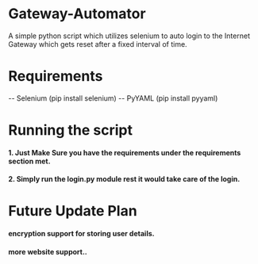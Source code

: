 # Gateway-Automator

A simple python script which utilizes selenium to auto login to the Internet Gateway which gets reset after a fixed interval of time.

# Requirements
-- Selenium (pip install selenium)
-- PyYAML (pip install pyyaml)

# Running the script
 
#### 1. Just Make Sure you have the requirements under the requirements section met.
#### 2. Simply run the login.py module rest it would take care of the login.

# Future Update Plan

#### encryption support for storing user details.
#### more website support..
